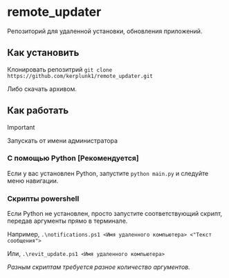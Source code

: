 # remote_updater
Репозиторий для удаленной установки, обновления приложений.

## Как установить
Клонировать репозитрий
```git clone https://github.com/kerplunk1/remote_updater.git```

Либо скачать архивом.

## Как работать
> [!IMPORTANT] 
> Запускать от имени администратора

### С помощью Python [Рекомендуется]
Если у вас установлен Python, запустите
```python main.py```
и следуйте меню навигации.

### Скрипты powershell
Если Python не установлен, просто запустите соответствующий скрипт, передав аргументы прямо в терминале.   

Например, ```.\notifications.ps1 <Имя удаленного компьютера> <"Текст сообщения">```

Или, ```.\revit_update.ps1 <Имя удаленного компьютера>```

_Разным скриптам требуется разное количество аргументов._
